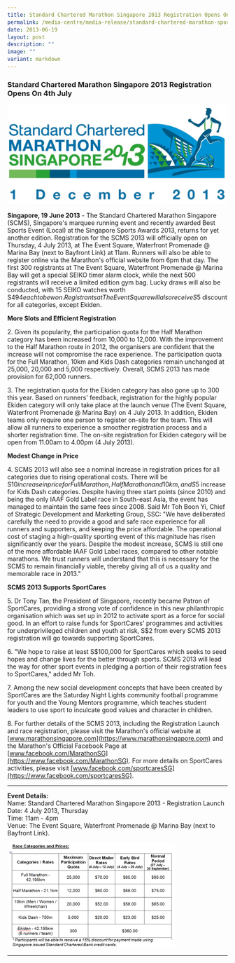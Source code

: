```yaml
---
title: Standard Chartered Marathon Singapore 2013 Registration Opens On 4th July
permalink: /media-centre/media-release/standard-chartered-marathon-spore-2013-registration-opens-on-4th-july/
date: 2013-06-19
layout: post
description: ""
image: ""
variant: markdown
---
```

### **Standard Chartered Marathon Singapore 2013 Registration Opens On 4th July**

![](/images/Media%20Centre/Media%20Release/2013/June/Standard%20Chartered%20Marathon%20Singapore%202013%20Logo.jpeg)

**Singapore, 19 June 2013** - The Standard Chartered Marathon Singapore (SCMS), Singapore's marquee running event and recently awarded Best Sports Event (Local) at the Singapore Sports Awards 2013, returns for yet another edition. Registration for the SCMS 2013 will officially open on Thursday, 4 July 2013, at The Event Square, Waterfront Promenade @ Marina Bay (next to Bayfront Link) at 11am. Runners will also be able to register online via the Marathon's official website from 6pm that day. The first 300 registrants at The Event Square, Waterfront Promenade @ Marina Bay will get a special SEIKO timer alarm clock, while the next 500 registrants will receive a limited edition gym bag. Lucky draws will also be conducted, with 15 SEIKO watches worth S$494 each to be won. Registrants at The Event Square will also receive S$5 discount for all categories, except Ekiden.

**More Slots and Efficient Registration**

2\. Given its popularity, the participation quota for the Half Marathon category has been increased from 10,000 to 12,000. With the improvement to the Half Marathon route in 2012, the organisers are confident that the increase will not compromise the race experience. The participation quota for the Full Marathon, 10km and Kids Dash categories remain unchanged at 25,000, 20,000 and 5,000 respectively. Overall, SCMS 2013 has made provision for 62,000 runners.

3\. The registration quota for the Ekiden category has also gone up to 300 this year. Based on runners' feedback, registration for the highly popular Ekiden category will only take place at the launch venue (The Event Square, Waterfront Promenade @ Marina Bay) on 4 July 2013. In addition, Ekiden teams only require one person to register on-site for the team. This will allow all runners to experience a smoother registration process and a shorter registration time. The on-site registration for Ekiden category will be open from 11.00am to 4.00pm (4 July 2013).

**Modest Change in Price**

4\. SCMS 2013 will also see a nominal increase in registration prices for all categories due to rising operational costs. There will be S$10 increase in price for Full Marathon, Half Marathon and 10km, and S$5 increase for Kids Dash categories. Despite having three start points (since 2010) and being the only IAAF Gold Label race in South-east Asia, the event has managed to maintain the same fees since 2008. Said Mr Toh Boon Yi, Chief of Strategic Development and Marketing Group, SSC: "We have deliberated carefully the need to provide a good and safe race experience for all runners and supporters, and keeping the price affordable. The operational cost of staging a high-quality sporting event of this magnitude has risen significantly over the years. Despite the modest increase, SCMS is still one of the more affordable IAAF Gold Label races, compared to other notable marathons. We trust runners will understand that this is necessary for the SCMS to remain financially viable, thereby giving all of us a quality and memorable race in 2013."

**SCMS 2013 Supports SportCares**

5\. Dr Tony Tan, the President of Singapore, recently became Patron of SportCares, providing a strong vote of confidence in this new philanthropic organisation which was set up in 2012 to activate sport as a force for social good. In an effort to raise funds for SportCares' programmes and activities for underprivileged children and youth at risk, S$2 from every SCMS 2013 registration will go towards supporting SportCares.

6\. "We hope to raise at least S$100,000 for SportCares which seeks to seed hopes and change lives for the better through sports. SCMS 2013 will lead the way for other sport events in pledging a portion of their registration fees to SportCares," added Mr Toh.

7\. Among the new social development concepts that have been created by SportCares are the Saturday Night Lights community football programme for youth and the Young Mentors programme, which teaches student leaders to use sport to inculcate good values and character in children.

8\. For further details of the SCMS 2013, including the Registration Launch and race registration, please visit the Marathon's official website at [www.marathonsingapore.com](https://www.marathonsingapore.com) and the Marathon's Official Facebook Page at [www.facebook.com/MarathonSG](https://www.facebook.com/MarathonSG). For more details on SportCares activities, please visit [www.facebook.com/sportcaresSG](https://www.facebook.com/sportcaresSG).

---

**Event Details:**<br>
Name: Standard Chartered Marathon Singapore 2013 - Registration Launch<br>
Date: 4 July 2013, Thursday<br>
Time: 11am - 4pm<br>
Venue: The Event Square, Waterfront Promenade @ Marina Bay (next to Bayfront Link).

![](/images/Media%20Centre/Media%20Release/2013/June/STANDARDCHARTEREDMARATHONSINGAPORE2013REGISTRATIONOPENSON4JULYMainPar0053Imagegif.gif)

---
